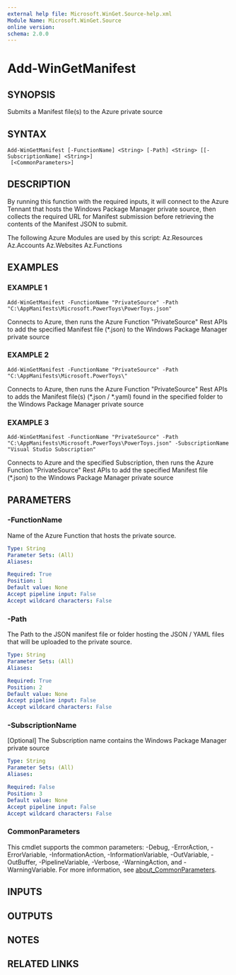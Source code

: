 ```yaml
---
external help file: Microsoft.WinGet.Source-help.xml
Module Name: Microsoft.WinGet.Source
online version:
schema: 2.0.0
---
```


# Add-WinGetManifest

## SYNOPSIS
Submits a Manifest file(s) to the Azure private source

## SYNTAX

```
Add-WinGetManifest [-FunctionName] <String> [-Path] <String> [[-SubscriptionName] <String>]
 [<CommonParameters>]
```

## DESCRIPTION
By running this function with the required inputs, it will connect to the Azure Tennant that hosts the Windows Package Manager private source, then collects the required URL for Manifest submission before retrieving the contents of the Manifest JSON to submit.
    
The following Azure Modules are used by this script:
    Az.Resources
    Az.Accounts
    Az.Websites
    Az.Functions

## EXAMPLES

### EXAMPLE 1
```
Add-WinGetManifest -FunctionName "PrivateSource" -Path "C:\AppManifests\Microsoft.PowerToys\PowerToys.json"
```

Connects to Azure, then runs the Azure Function "PrivateSource" Rest APIs to add the specified Manifest file (*.json) to the Windows Package Manager private source

### EXAMPLE 2
```
Add-WinGetManifest -FunctionName "PrivateSource" -Path "C:\AppManifests\Microsoft.PowerToys\"
```

Connects to Azure, then runs the Azure Function "PrivateSource" Rest APIs to adds the Manifest file(s) (*.json / *.yaml) found in the specified folder to the Windows Package Manager private source

### EXAMPLE 3
```
Add-WinGetManifest -FunctionName "PrivateSource" -Path "C:\AppManifests\Microsoft.PowerToys\PowerToys.json" -SubscriptionName "Visual Studio Subscription"
```

Connects to Azure and the specified Subscription, then runs the Azure Function "PrivateSource" Rest APIs to add the specified Manifest file (*.json) to the Windows Package Manager private source

## PARAMETERS

### -FunctionName
Name of the Azure Function that hosts the private source.

```yaml
Type: String
Parameter Sets: (All)
Aliases:

Required: True
Position: 1
Default value: None
Accept pipeline input: False
Accept wildcard characters: False
```

### -Path
The Path to the JSON manifest file or folder hosting the JSON / YAML files that will be uploaded to the private source.

```yaml
Type: String
Parameter Sets: (All)
Aliases:

Required: True
Position: 2
Default value: None
Accept pipeline input: False
Accept wildcard characters: False
```

### -SubscriptionName
\[Optional\] The Subscription name contains the Windows Package Manager private source

```yaml
Type: String
Parameter Sets: (All)
Aliases:

Required: False
Position: 3
Default value: None
Accept pipeline input: False
Accept wildcard characters: False
```

### CommonParameters
This cmdlet supports the common parameters: -Debug, -ErrorAction, -ErrorVariable, -InformationAction, -InformationVariable, -OutVariable, -OutBuffer, -PipelineVariable, -Verbose, -WarningAction, and -WarningVariable. For more information, see [about_CommonParameters](http://go.microsoft.com/fwlink/?LinkID=113216).

## INPUTS

## OUTPUTS

## NOTES

## RELATED LINKS
